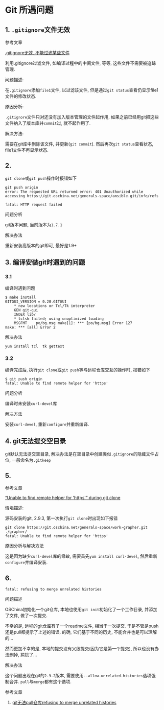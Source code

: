 # Git 所遇问题

## 1. `.gitignore`文件无效

参考文章

[.gitignore无效, 不能过滤某些文件](http://blog.csdn.net/zhangjs0322/article/details/37658669)

利用.gitignore过滤文件, 如编译过程中的中间文件, 等等, 这些文件不需要被追踪管理.

问题描述:

在`.gitignore`添加`file1`文件, 以过滤该文件, 但是通过`git status`查看仍显示file1文件的修改状态.

原因分析:

`.gitignore`文件只对还没有加入版本管理的文件起作用, 如果之前已经用git把这些文件纳入了版本库并`commit`过, 就不起作用了.

解决方法:

需要在git库中删除该文件, 并更新(`git commit`). 然后再次`git status`查看状态, file1文件不再显示状态.

## 2.

`git clone`或`git push`操作时报错如下

```
git push origin
error: The requested URL returned error: 401 Unauthorized while accessing https://git.oschina.net/generals-space/ansible.git/info/refs

fatal: HTTP request failed
```

问题分析

git版本问题, 当前版本为`1.7.1`

解决办法

重新安装高版本的git即可, 最好是1.9+

## 3. 编译安装git时遇到的问题

### 3.1

编译时遇到问题

```
$ make install
GITGUI_VERSION = 0.20.GITGUI
    * new locations or Tcl/Tk interpreter
    GEN git-gui
    INDEX lib/
    * tclsh failed; using unoptimized loading
    MSGFMT    po/bg.msg make[1]: *** [po/bg.msg] Error 127
make: *** [all] Error 2
```

解决办法

```
yum install tcl  tk gettext
```

### 3.2

编译完成后, 执行`git clone`或`git push`等与远程仓库交互的操作时, 报错如下

```
$ git push origin
fatal: Unable to find remote helper for 'https'
```

问题分析

编译时未安装`curl-devel`库

解决方法

安装`curl-devel`, 重新`configure`并重新编译.

## 4. git无法提交空目录

git默认无法提交空目录, 解决办法是在空目录中创建类似`.gitignore`的隐藏文件占位, 一般命名为`.gitkeep`

## 5.

参考文章

[“Unable to find remote helper for 'https'” during git clone](http://stackoverflow.com/questions/8329485/unable-to-find-remote-helper-for-https-during-git-clone)

情境描述:

源码安装的git, 2.9.3, 第一次执行`git clone`时出现如下报错

```
git clone https://git.oschina.net/generals-space/work-grapher.git ./grapher/
fatal: Unable to find remote helper for 'https'
```

原因分析与解决方法

这是因为缺少`curl-devel`库的缘故, 需要首先`yum install curl-devel`, 然后重新`configure`并编译安装.

## 6. 

```
fatal: refusing to merge unrelated histories
```

问题描述

OSChina初始化一个git仓库, 本地也使用`git init`初始化了一个工作目录, 并添加了文件, 做了一次提交.

不幸的是, 远程的git仓库有了一个readme文件, 相当于一次提交. 于是不管是push还是pull都提示了上述的错误. 的确, 它们基于不同的历史, 不能合并也是可以理解的...

然而更加不幸的是, 本地的提交没有父级提交(因为它是第一个提交), 所以也没有办法删掉, 尴尬了...

解决办法

这个问题出现在git的`2.9.2`版本, 需要使用`--allow-unrelated-histories`选项强制合并. `pull`与`merge`都有这个选项.

参考文章

1. [git无法pull仓库refusing to merge unrelated histories](http://blog.csdn.net/lindexi_gd/article/details/52554159)